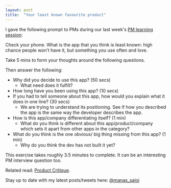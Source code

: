 ```yaml
---
layout: post
title:  "Your least known favourite product"
---
```


I gave the following prompt to PMs during our last week's [PM learning session](https://docs.google.com/document/d/1Bl23tJbm-5CQI24SkgcF8S43T-nj9JhtY34-1cFjpl8/edit?usp=sharing):

Check your phone. What is the app that you think is least known: high chance people won’t have it, but something you use often and love.

Take 5 mins to form your thoughts around the following questions.

Then answer the following:

- Why did you decide to use this app? (50 secs)
  - What need does it fulfill? 
- How long have you been using this app? (10 secs)
- If you had to tell someone about this app, how would you explain what it does in one line? (30 secs)
  - We are trying to understand its positioning. See if how you described the app is the same way the developer describes the app.
- How is this app/company differentiating itself? (1 min)
  - What do you think is different about this app/product/company which sets it apart from other apps in the category?
- What do you think is the one obvious/ big thing missing from this app? (1 min)
  - Why do you think the dev has not built it yet?

This exercise takes roughly 3.5 minutes to complete. It can be an interesting PM interview question too.

Related read: [Product Critique](https://manassaloi.com/2020/12/01/product-critique.html).

Stay up to date with my latest posts/tweets here: [@manas_saloi](http://twitter.com/manas_saloi)
